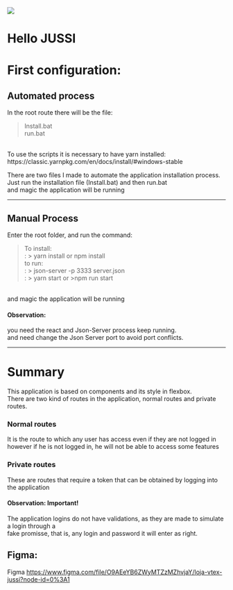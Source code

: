  <img src="https://lh3.googleusercontent.com/proxy/COwucfl2Zoar-VVa-U76A5qLXEmosMGmwDB3WrAZSVp7raKi7SGlDkdQgSo_jhZKfBjjGzWoT9E1h-b7L90ap_TdvzCK_TeoIRJPqzX9dRR4lGnuWC8pCOQ">

# Hello JUSSI 
# First configuration:
## Automated process
In the root route there will be the file: <br/>
> Install.bat <br/>
> run.bat <br/>
<br/>
To use the scripts it is necessary to have yarn installed:<br/>
https://classic.yarnpkg.com/en/docs/install/#windows-stable

There are two files I made to automate the application installation process.<br/>
Just run the installation file (Install.bat) and then run.bat <br/>
and magic the application will be running
___
## Manual Process 
Enter the root folder, and run the command:<br/>
> To install: <br/>
> : > yarn install or  npm install <br/>
to run: <br/>
> : > json-server -p 3333 server.json <br/>
> : > yarn start or >npm run start <br/>
<br/>
and magic the application will be running

#### Observation: <br/>
you need the react and Json-Server process  keep running. <br/>
and need change the Json Server port to avoid port conflicts.

___
# Summary
This application is based on components and its style in flexbox.<br/>
There are two kind of routes in the application, normal routes and private routes.<br/>
### Normal routes
It is the route to which any user has access even if they are not logged in<br/>
however if he is not logged in, he will not be able to access some features<br/>
### Private routes
These are routes that require a token that can be obtained by logging into the application<br/>
#### Observation: <span color: red> Important! </span> <br/>
The application logins do not have validations, as they are made to simulate a login through a <br/>
fake promisse, that is, any login and password it will enter as right.<br/>


## Figma:
Figma
https://www.figma.com/file/O9AEeYB6ZWyMTZzMZhvjaY/loja-vtex-jussi?node-id=0%3A1

